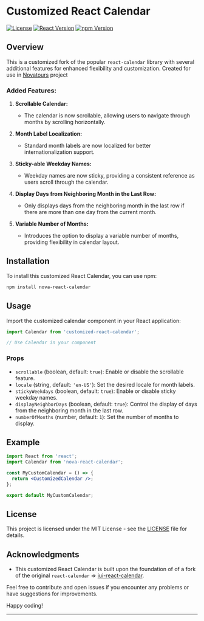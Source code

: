 # Customized React Calendar

[![License](https://img.shields.io/badge/License-MIT-blue.svg)](https://opensource.org/licenses/MIT)
[![React Version](https://img.shields.io/badge/React-%5E16.0.0-%2361DAFB)](https://reactjs.org/)
[![npm Version](https://img.shields.io/badge/npm-%5E7.0.0-%23CB3837)](https://www.npmjs.com/)

## Overview

This is a customized fork of the popular `react-calendar` library with several additional features for enhanced flexibility and customization. Created for use in [Novatours](https://novaturas.lt/) project

### Added Features:

1. **Scrollable Calendar:**
   - The calendar is now scrollable, allowing users to navigate through months by scrolling horizontally.

2. **Month Label Localization:**
   - Standard month labels are now localized for better internationalization support.

3. **Sticky-able Weekday Names:**
   - Weekday names are now sticky, providing a consistent reference as users scroll through the calendar.

4. **Display Days from Neighboring Month in the Last Row:**
   - Only displays days from the neighboring month in the last row if there are more than one day from the current month.

5. **Variable Number of Months:**
   - Introduces the option to display a variable number of months, providing flexibility in calendar layout.

## Installation

To install this customized React Calendar, you can use npm:

```bash
npm install nova-react-calendar
```

## Usage

Import the customized calendar component in your React application:

```javascript
import Calendar from 'customized-react-calendar';

// Use Calendar in your component
```

### Props

- `scrollable` (boolean, default: `true`): Enable or disable the scrollable feature.
- `locale` (string, default: `'en-US'`): Set the desired locale for month labels.
- `stickyWeekdays` (boolean, default: `true`): Enable or disable sticky weekday names.
- `displayNeighborDays` (boolean, default: `true`): Control the display of days from the neighboring month in the last row.
- `numberOfMonths` (number, default: `1`): Set the number of months to display.

## Example

```jsx
import React from 'react';
import Calendar from 'nova-react-calendar';

const MyCustomCalendar = () => {
  return <CustomizedCalendar />;
};

export default MyCustomCalendar;
```

## License

This project is licensed under the MIT License - see the [LICENSE](LICENSE) file for details.

## Acknowledgments

- This customized React Calendar is built upon the foundation of of a fork of the original `react-calendar` => [iui-react-calendar](https://github.com/chahatbahl/react-calendar/).

Feel free to contribute and open issues if you encounter any problems or have suggestions for improvements.

Happy coding!

---

